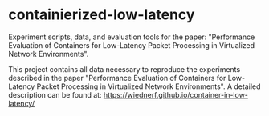 # containierized-low-latency

Experiment scripts, data, and evaluation tools for the paper: "Performance Evaluation of Containers for Low-Latency Packet Processing in Virtualized Network Environments".

This project contains all data necessary to reproduce the experiments described in the paper "Performance Evaluation of Containers for Low-Latency Packet Processing in Virtualized Network Environments". A detailed description can be found at: https://wiednerf.github.io/container-in-low-latency/
